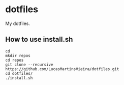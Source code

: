 # dotfiles
My dotfiles.

## How to use install.sh

```
cd
mkdir repos
cd repos
git clone --recursive https://github.com/LucasMartinsVieira/dotfiles.git
cd dotfiles/
./install.sh
```
